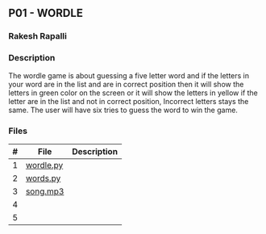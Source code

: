 ## P01 - WORDLE
### Rakesh Rapalli
### Description

The wordle game is about guessing a five letter word and if the letters in your word are in the list and are in correct position then it will show the letters in green color on the screen or it will show the letters in yellow if the letter are in the list and not in correct position, Incorrect letters stays the same. The user will have six tries to guess the word to win the game.

### Files

|   #   | File      | Description                                  |
| :---: | --------- | -------------------------------------------- |
|   1   | [wordle.py](https://github.com/RakeshRapalli6/5443-2D-Rakesh/blob/main/Assignments/P01/wordle.py)   | 
|   2   | [words.py](https://github.com/RakeshRapalli6/5443-2D-Rakesh/blob/main/Assignments/P01/words.py)     |
|   3   | [song.mp3](https://github.com/RakeshRapalli6/5443-2D-Rakesh/blob/main/Assignments/P01/song.mp3)     |
|   4   |
|   5   |

